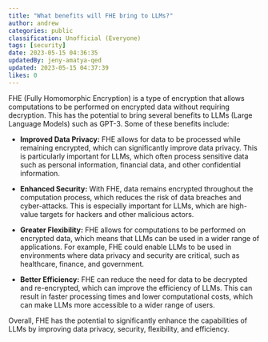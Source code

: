 ```yaml
---
title: "What benefits will FHE bring to LLMs?"
author: andrew
categories: public
classification: Unofficial (Everyone)
tags: [security]
date: 2023-05-15 04:36:35
updatedBy: jeny-amatya-qed
updated: 2023-05-15 04:37:39
likes: 0
---
```


FHE (Fully Homomorphic Encryption) is a type of encryption that allows computations to be performed on encrypted data without requiring decryption. This has the potential to bring several benefits to LLMs (Large Language Models) such as GPT-3. Some of these benefits include:

  -  **Improved Data Privacy:** FHE allows for data to be processed while remaining encrypted, which can significantly improve data privacy. This is particularly important for LLMs, which often process sensitive data such as personal information, financial data, and other confidential information.

   - **Enhanced Security:** With FHE, data remains encrypted throughout the computation process, which reduces the risk of data breaches and cyber-attacks. This is especially important for LLMs, which are high-value targets for hackers and other malicious actors.

  -  **Greater Flexibility:** FHE allows for computations to be performed on encrypted data, which means that LLMs can be used in a wider range of applications. For example, FHE could enable LLMs to be used in environments where data privacy and security are critical, such as healthcare, finance, and government.

   - **Better Efficiency:** FHE can reduce the need for data to be decrypted and re-encrypted, which can improve the efficiency of LLMs. This can result in faster processing times and lower computational costs, which can make LLMs more accessible to a wider range of users.

Overall, FHE has the potential to significantly enhance the capabilities of LLMs by improving data privacy, security, flexibility, and efficiency.